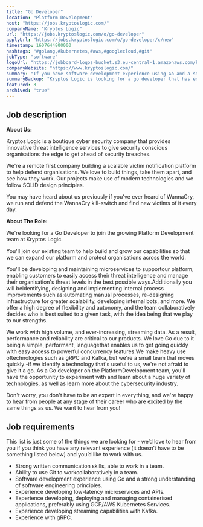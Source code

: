 ```yaml
---
title: "Go Developer"
location: "Platform Development"
host: "https://jobs.kryptoslogic.com/"
companyName: "Kryptos Logic"
url: "https://jobs.kryptoslogic.com/o/go-developer"
applyUrl: "https://jobs.kryptoslogic.com/o/go-developer/c/new"
timestamp: 1607644800000
hashtags: "#golang,#kubernetes,#aws,#googlecloud,#git"
jobType: "software"
logoUrl: "https://jobboard-logos-bucket.s3.eu-central-1.amazonaws.com/kryptos-logic"
companyWebsite: "https://www.kryptoslogic.com/"
summary: "If you have software development experience using Go and a strong understanding of software engineering principles, Kryptos Logic is looking for someone with your skillset."
summaryBackup: "Kryptos Logic is looking for a go developer that has experience in: #golang, #ui/ux, #management."
featured: 3
archived: "true"
---
```


## Job description

**About Us:**

Kryptos Logic is a boutique cyber security company that provides innovative threat intelligence services to give security conscious organisations the edge to get ahead of security breaches.

We're a remote first company building a scalable victim notification platform to help defend organisations. We love to build things, take them apart, and see how they work. Our projects make use of modern technologies and we follow SOLID design principles.

You may have heard about us previously if you've ever heard of WannaCry, we run and defend the WannaCry kill-switch and find new victims of it every day.

**About The Role:**

We're looking for a Go Developer to join the growing Platform Development team at Kryptos Logic.

You'll join our existing team to help build and grow our capabilities so that we can expand our platform and protect organisations across the world.

You'll be developing and maintaining microservices to supportour platform, enabling customers to easily access their threat intelligence and manage their organisation's threat levels in the best possible ways.Additionally you will beidentifying, designing and implementing internal process improvements such as:automating manual processes, re-designing infrastructure for greater scalability, developing internal bots, and more. We offer a high degree of flexibility and autonomy, and the team collaboratively decides who is best suited to a given task, with the idea being that we play to our strengths.

We work with high volume, and ever-increasing, streaming data. As a result, performance and reliability are critical to our products. We love Go due to it being a simple, performant, languagethat enables us to get going quickly with easy access to powerful concurrency features.We make heavy use oftechnologies such as gRPC and Kafka, but we're a small team that moves quickly -if we identify a technology that's useful to us, we're not afraid to give it a go. As a Go developer on the PlatformDevelopment team, you'll have the opportunity to experiment with and learn about a huge variety of technologies, as well as learn more about the cybersecurity industry.

Don't worry, you don't have to be an expert in everything, and we're happy to hear from people at any stage of their career who are excited by the same things as us. We want to hear from you!

## Job requirements

This list is just some of the things we are looking for - we’d love to hear from you if you think you have any relevant experience (it doesn’t have to be something listed below) and you’d like to work with us.

*   Strong written communication skills, able to work in a team.
*   Ability to use Git to workcollaboratively in a team.
*   Software development experience using Go and a strong understanding of software engineering principles.
*   Experience developing low-latency microservices and APIs.
*   Experience developing, deploying and managing containerised applications, preferably using GCP/AWS Kubernetes Services.
*   Experience developing streaming capabilities with Kafka.
*   Experience with gRPC.
